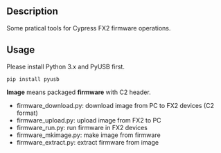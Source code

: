## Description

Some pratical tools for Cypress FX2 firmware operations.

## Usage

Please install Python 3.x and PyUSB first.

```
pip install pyusb
```

**Image** means packaged **firmware** with C2 header.

* firmware_download.py: download image from PC to FX2 devices (C2 format)
* firmware_upload.py: upload image from FX2 to PC
* firmware_run.py: run firmware in FX2 devices
* firmware_mkimage.py: make image from firmware
* firmware_extract.py: extract firmware from image
